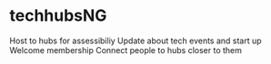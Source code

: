 # techhubsNG 
Host to hubs for assessibiliy 
Update about tech events and start up
Welcome membership 
Connect people to hubs closer to them 

